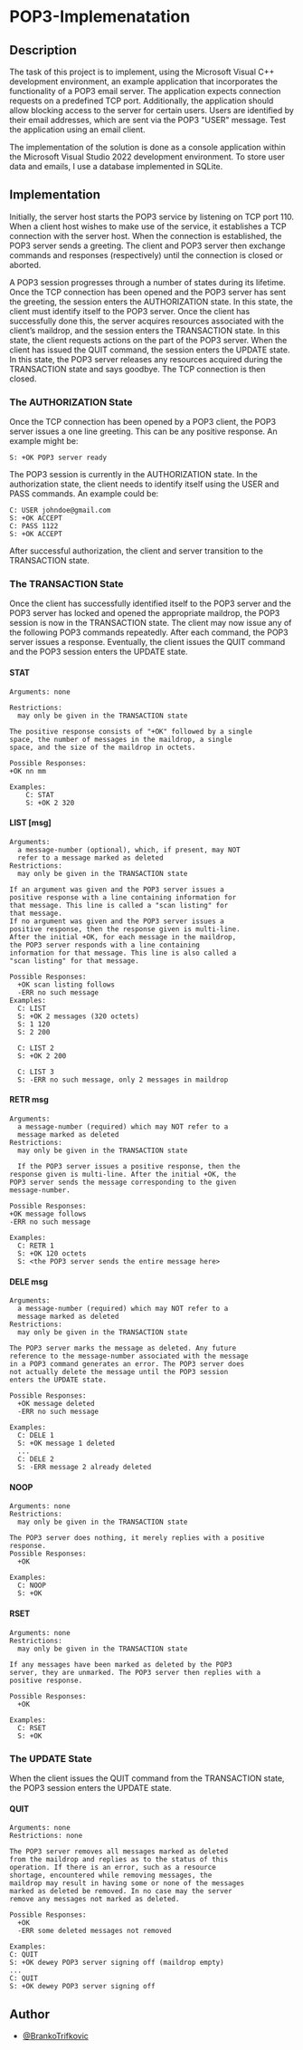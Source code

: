 # POP3-Implemenatation
## Description 

The task of this project is to implement, using the Microsoft Visual C++ development environment, an example application that incorporates the functionality of a POP3 email server. The application expects connection requests on a predefined TCP port. Additionally, the application should allow blocking access to the server for certain users. Users are identified by their email addresses, which are sent via the POP3 "USER" message. Test the application using an email client.

The implementation of the solution is done as a console application within the Microsoft Visual Studio 2022 development environment. To store user data and emails, I use a database implemented in SQLite.

## Implementation
Initially, the server host starts the POP3 service by listening on
TCP port 110. When a client host wishes to make use of the service,
it establishes a TCP connection with the server host. When the
connection is established, the POP3 server sends a greeting. The
client and POP3 server then exchange commands and responses
(respectively) until the connection is closed or aborted.


A POP3 session progresses through a number of states during its
lifetime. Once the TCP connection has been opened and the POP3
server has sent the greeting, the session enters the AUTHORIZATION
state. In this state, the client must identify itself to the POP3
server. Once the client has successfully done this, the server
acquires resources associated with the client’s maildrop, and the
session enters the TRANSACTION state. In this state, the client
requests actions on the part of the POP3 server. When the client has issued the QUIT command, the session enters the UPDATE state. In
this state, the POP3 server releases any resources acquired during
the TRANSACTION state and says goodbye. The TCP connection is then
closed.

### **The AUTHORIZATION State**
Once the TCP connection has been opened by a POP3 client, the POP3
server issues a one line greeting. This can be any positive
response. An example might be:

    S: +OK POP3 server ready

The POP3 session is currently in the AUTHORIZATION state. In the authorization state, the client needs to identify itself using the USER and PASS commands. An example could be:

    C: USER johndoe@gmail.com
    S: +OK ACCEPT
    C: PASS 1122
    S: +OK ACCEPT

After successful authorization, the client and server transition to the TRANSACTION state.

### **The TRANSACTION State**
Once the client has successfully identified itself to the POP3 server
and the POP3 server has locked and opened the appropriate maildrop,
the POP3 session is now in the TRANSACTION state. The client may now
issue any of the following POP3 commands repeatedly. After each
command, the POP3 server issues a response. Eventually, the client
issues the QUIT command and the POP3 session enters the UPDATE state.

#### **STAT**
    Arguments: none
    
    Restrictions:
      may only be given in the TRANSACTION state
    
    The positive response consists of "+OK" followed by a single
    space, the number of messages in the maildrop, a single
    space, and the size of the maildrop in octets.
    
    Possible Responses:
    +OK nn mm
    
    Examples:
        C: STAT
        S: +OK 2 320

#### **LIST [msg]**

    Arguments:
      a message-number (optional), which, if present, may NOT
      refer to a message marked as deleted
    Restrictions:
      may only be given in the TRANSACTION state
  
    If an argument was given and the POP3 server issues a
    positive response with a line containing information for
    that message. This line is called a "scan listing" for
    that message.
    If no argument was given and the POP3 server issues a
    positive response, then the response given is multi-line.
    After the initial +OK, for each message in the maildrop,
    the POP3 server responds with a line containing
    information for that message. This line is also called a
    "scan listing" for that message.

    Possible Responses:
      +OK scan listing follows
      -ERR no such message
    Examples:
      C: LIST
      S: +OK 2 messages (320 octets)
      S: 1 120
      S: 2 200

      C: LIST 2
      S: +OK 2 200

      C: LIST 3
      S: -ERR no such message, only 2 messages in maildrop

#### **RETR msg**

    Arguments:
      a message-number (required) which may NOT refer to a
      message marked as deleted
    Restrictions:
      may only be given in the TRANSACTION state

      If the POP3 server issues a positive response, then the
    response given is multi-line. After the initial +OK, the
    POP3 server sends the message corresponding to the given
    message-number.

    Possible Responses:
    +OK message follows
    -ERR no such message
    
    Examples:
      C: RETR 1
      S: +OK 120 octets
      S: <the POP3 server sends the entire message here>

#### **DELE msg**

    Arguments:
      a message-number (required) which may NOT refer to a
      message marked as deleted
    Restrictions:
      may only be given in the TRANSACTION state
    
    The POP3 server marks the message as deleted. Any future
    reference to the message-number associated with the message
    in a POP3 command generates an error. The POP3 server does
    not actually delete the message until the POP3 session
    enters the UPDATE state.

    Possible Responses:
      +OK message deleted
      -ERR no such message
      
    Examples:
      C: DELE 1
      S: +OK message 1 deleted
      ...
      C: DELE 2
      S: -ERR message 2 already deleted

#### **NOOP**
    Arguments: none
    Restrictions:
      may only be given in the TRANSACTION state
   
    The POP3 server does nothing, it merely replies with a positive response.
    Possible Responses:
      +OK
      
    Examples:
      C: NOOP
      S: +OK

#### **RSET**

    Arguments: none
    Restrictions:
      may only be given in the TRANSACTION state
    
    If any messages have been marked as deleted by the POP3
    server, they are unmarked. The POP3 server then replies with a positive response.

    Possible Responses:
      +OK
      
    Examples:
      C: RSET
      S: +OK 

### **The UPDATE State**

When the client issues the QUIT command from the TRANSACTION state,
the POP3 session enters the UPDATE state.

#### **QUIT**
    Arguments: none
    Restrictions: none

    The POP3 server removes all messages marked as deleted
    from the maildrop and replies as to the status of this
    operation. If there is an error, such as a resource
    shortage, encountered while removing messages, the
    maildrop may result in having some or none of the messages
    marked as deleted be removed. In no case may the server
    remove any messages not marked as deleted.

    Possible Responses:
      +OK
      -ERR some deleted messages not removed
  
    Examples:
    C: QUIT
    S: +OK dewey POP3 server signing off (maildrop empty)
    ...
    C: QUIT
    S: +OK dewey POP3 server signing off

## Author
- [@BrankoTrifkovic](https://www.linkedin.com/in/branko-trifkovic/)

      
